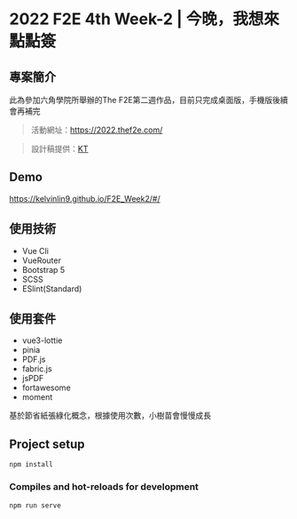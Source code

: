 # 2022 F2E 4th Week-2 | 今晚，我想來點點簽

## 專案簡介

此為參加六角學院所舉辦的The F2E第二週作品，目前只完成桌面版，手機版後續會再補完
> 活動網址：https://2022.thef2e.com/

> 設計稿提供：[KT](https://2022.thef2e.com/users/12061579703802991521)

## Demo
https://kelvinlin9.github.io/F2E_Week2/#/

## 使用技術
- Vue Cli
- VueRouter
- Bootstrap 5
- SCSS
- ESlint(Standard)

## 使用套件
- vue3-lottie
- pinia
- PDF.js
- fabric.js
- jsPDF
- fortawesome
- moment

基於節省紙張綠化概念，根據使用次數，小樹苗會慢慢成長


## Project setup
```
npm install
```

### Compiles and hot-reloads for development
```
npm run serve
```
